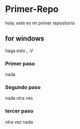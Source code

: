 # Primer-Repo
hola, este es mi primer repositorio
## for windows
haga esto , :V
### Primer paso
nada 
### Segundo paso
nada otra ves
### tercer paso
otra vez nada